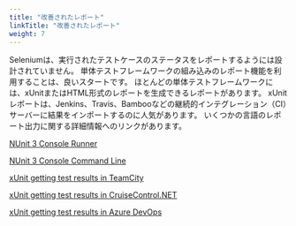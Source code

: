 ```yaml
---
title: "改善されたレポート"
linkTitle: "改善されたレポート"
weight: 7
---
```



Seleniumは、実行されたテストケースのステータスをレポートするようには設計されていません。
単体テストフレームワークの組み込みのレポート機能を利用することは、良いスタートです。
ほとんどの単体テストフレームワークには、xUnitまたはHTML形式のレポートを生成できるレポートがあります。
xUnitレポートは、Jenkins、Travis、Bambooなどの継続的インテグレーション（CI）サーバーに結果をインポートするのに人気があります。
いくつかの言語のレポート出力に関する詳細情報へのリンクがあります。
<!-- TODO: Add links.-->
[NUnit 3 Console Runner](//github.com/nunit/docs/wiki/Console-Runner)

[NUnit 3 Console Command Line](//github.com/nunit/docs/wiki/Console-Command-Line)

[xUnit getting test results in TeamCity](//xunit.net/docs/getting-test-results-in-teamcity)

[xUnit getting test results in CruiseControl.NET](//xunit.net/docs/getting-test-results-in-ccnet)

[xUnit getting test results in Azure DevOps](//xunit.net/docs/getting-test-results-in-azure-devops)
